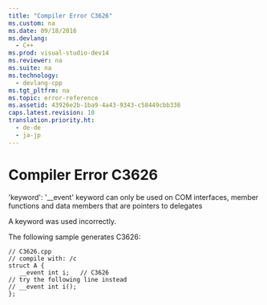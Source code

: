 ```yaml
---
title: "Compiler Error C3626"
ms.custom: na
ms.date: 09/18/2016
ms.devlang: 
  - C++
ms.prod: visual-studio-dev14
ms.reviewer: na
ms.suite: na
ms.technology: 
  - devlang-cpp
ms.tgt_pltfrm: na
ms.topic: error-reference
ms.assetid: 43926e2b-1ba9-4a43-9343-c58449cbb336
caps.latest.revision: 10
translation.priority.ht: 
  - de-de
  - ja-jp
---
```

# Compiler Error C3626
'keyword': '__event' keyword can only be used on COM interfaces, member functions and data members that are pointers to delegates  
  
 A keyword was used incorrectly.  
  
 The following sample generates C3626:  
  
```  
// C3626.cpp  
// compile with: /c  
struct A {  
   __event int i;   // C3626  
// try the following line instead  
// __event int i();  
};  
```